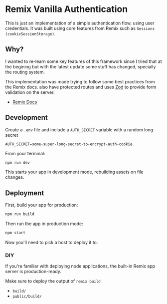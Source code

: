 # Remix Vanilla Authentication

This is just an implementation of a simple authentication flow, using user credentials.
It was built using core features from Remix such as `Sessions (cookieSessionStorage)`.

## Why?

I wanted to re-learn some key features of this framework since I tried that at the begining but with the latest update some stuff has changed, specially the routing system.

This implementation was made trying to follow some best practices from the Remix docs. also have protected routes and uses [Zod]() to provide form validation on the server.

- [Remix Docs](https://remix.run/docs)

## Development

Create a `.env` file and include a `AUTH_SECRET` variable with a random long secret

```env
AUTH_SECRET=some-super-long-secret-to-encrypt-auth-cookie
```

From your terminal:

```sh
npm run dev
```

This starts your app in development mode, rebuilding assets on file changes.

## Deployment

First, build your app for production:

```sh
npm run build
```

Then run the app in production mode:

```sh
npm start
```

Now you'll need to pick a host to deploy it to.

### DIY

If you're familiar with deploying node applications, the built-in Remix app server is production-ready.

Make sure to deploy the output of `remix build`

- `build/`
- `public/build/`
